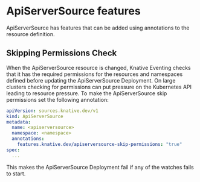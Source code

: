 # ApiServerSource features

ApiServerSource has features that can be added using annotations to the resource definition.

## Skipping Permissions Check

When the ApiServerSource resource is changed, Knative Eventing checks that it has the required
permissions for the resources and namespaces defined before updating the ApiServerSource Deployment.
On large clusters checking for permissions can put pressure on the Kubernetes API leading to
resource pressure. To make the ApiServerSource skip permissions set the following annotation:

```yaml
apiVersion: sources.knative.dev/v1
kind: ApiServerSource
metadata:
  name: <apiserversource>
  namespace: <namespace>
  annotations:
    features.knative.dev/apiserversource-skip-permissions: "true"
spec:
  ...
```

This makes the ApiServerSource Deployment fail if any of the watches fails to start.
